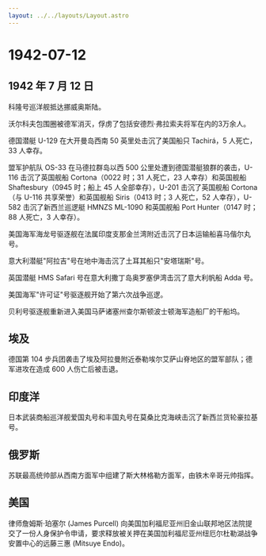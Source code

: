 ```yaml
---
layout: ../../layouts/Layout.astro
---
```


# 1942-07-12

## 1942 年 7 月 12 日

科隆号巡洋舰抵达挪威奥斯陆。

沃尔科夫包围圈被德军消灭，俘虏了包括安德烈·弗拉索夫将军在内的3万余人。

德国潜艇 U-129 在大开曼岛西南 50 英里处击沉了美国船只 Tachirá，5
人死亡，33 人幸存。

盟军护航队 OS-33 在马德拉群岛以西 500
公里处遭到德国潜艇狼群的袭击，U-116 击沉了英国舰船 Cortona（0022 时；31
人死亡，23 人幸存）和英国舰船 Shaftesbury（0945 时；船上 45
人全部幸存），U-201 击沉了英国舰船 Cortona（与 U-116
共享荣誉）和英国舰船 Siris（0413 时；3 人死亡，52 人幸存），U-582
击沉了新西兰巡逻艇 HMNZS ML-1090 和英国舰船 Port Hunter（0147 时；88
人死亡，3 人幸存）。

美国海军海龙号驱逐舰在法属印度支那金兰湾附近击沉了日本运输船喜马偕尔丸号。

意大利潜艇"阿拉吉"号在地中海击沉了土耳其船只"安塔瑞斯"号。

英国潜艇 HMS Safari 号在意大利撒丁岛奥罗塞伊湾击沉了意大利帆船 Adda 号。

美国海军"许可证"号驱逐舰开始了第六次战争巡逻。

贝利号驱逐舰重新进入美国马萨诸塞州查尔斯顿波士顿海军造船厂的干船坞。

## 埃及

德国第 104
步兵团袭击了埃及阿拉曼附近泰勒埃尔艾萨山脊地区的盟军部队；德军进攻在造成
600 人伤亡后被击退。

## 印度洋

日本武装商船巡洋舰爱国丸号和丰国丸号在莫桑比克海峡击沉了新西兰货轮豪拉基号。

## 俄罗斯

苏联最高统帅部从西南方面军中组建了斯大林格勒方面军，由铁木辛哥元帅指挥。

## 美国

律师詹姆斯·珀塞尔 (James Purcell)
向美国加利福尼亚州旧金山联邦地区法院提交了一份人身保护令申请，要求释放被关押在美国加利福尼亚州纽厄尔杜勒湖战争安置中心的远藤三惠
(Mitsuye Endo)。